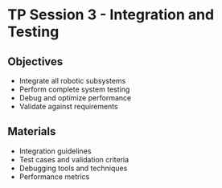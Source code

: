 # TP Session 3 - Integration and Testing

## Objectives
- Integrate all robotic subsystems
- Perform complete system testing
- Debug and optimize performance
- Validate against requirements

## Materials
- Integration guidelines
- Test cases and validation criteria
- Debugging tools and techniques
- Performance metrics
